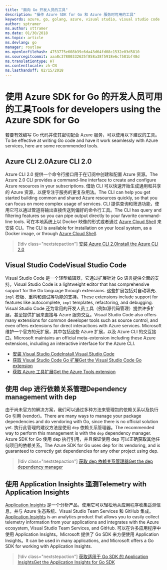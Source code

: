 ```yaml
---
title: "面向 Go 开发人员的工具"
description: "操作 Azure SDK for Go 和 Azure 服务时可用的工具"
keywords: azure, go, golang, azure, visual studio, visual studio code
author: sptramer
ms.author: sttramer
ms.date: 01/30/2018
ms.topic: article
ms.devlang: go
manager: routlaw
ms.openlocfilehash: 4753775e608b39c6da43d64fd08c1532e03d5810
ms.sourcegitcommit: aaa8c37880332625f858a38f5918e6cf581bf48d
ms.translationtype: HT
ms.contentlocale: zh-CN
ms.lasthandoff: 02/15/2018
---
```

# <a name="tools-for-developers-using-the-azure-sdk-for-go"></a><span data-ttu-id="1dcd7-104">使用 Azure SDK for Go 的开发人员可用的工具</span><span class="sxs-lookup"><span data-stu-id="1dcd7-104">Tools for developers using the Azure SDK for Go</span></span>

<span data-ttu-id="1dcd7-105">若要有效编写 Go 代码并使其密切配合 Azure 服务，可以使用以下建议的工具。</span><span class="sxs-lookup"><span data-stu-id="1dcd7-105">To be effective at writing Go code and have it work seamlessly with Azure services, here are some recommended tools.</span></span>

## <a name="azure-cli-20"></a><span data-ttu-id="1dcd7-106">Azure CLI 2.0</span><span class="sxs-lookup"><span data-stu-id="1dcd7-106">Azure CLI 2.0</span></span>

<span data-ttu-id="1dcd7-107">Azure CLI 2.0 提供一个命令行接口用于在订阅中创建和配置 Azure 资源。</span><span class="sxs-lookup"><span data-stu-id="1dcd7-107">The Azure 2.0 CLI provides a command-line interface to create and configure Azure resources in your subscriptions.</span></span> <span data-ttu-id="1dcd7-108">借助 CLI 可以快速开始生成通用和共享的 Azure 资源，以便专注于服务的更复杂用法。</span><span class="sxs-lookup"><span data-stu-id="1dcd7-108">The CLI can help you get started building common and shared Azure resources quickly, so that you can focus on more complex usage of services.</span></span> <span data-ttu-id="1dcd7-109">CLI 提供查询和筛选功能，使用它可以通过管道将输出直接传送到偏好的命令行工具。</span><span class="sxs-lookup"><span data-stu-id="1dcd7-109">The CLI has query and filtering features so you can pipe output directly to your favorite command-line tools.</span></span> <span data-ttu-id="1dcd7-110">可在本地系统上以 Docker 映像的形式或者通过 [Azure Cloud Shell](https://docs.microsoft.com/en-us/azure/cloud-shell/overview) 来安装 CLI。</span><span class="sxs-lookup"><span data-stu-id="1dcd7-110">The CLI is available for installation on your local system, as a Docker image, or through [Azure Cloud Shell](https://docs.microsoft.com/en-us/azure/cloud-shell/overview).</span></span>

> [!div class="nextstepaction"]
> [<span data-ttu-id="1dcd7-111">安装 Azure CLI 2.0</span><span class="sxs-lookup"><span data-stu-id="1dcd7-111">Install the Azure CLI 2.0</span></span>](/cli/azure/install-azure-cli)

## <a name="visual-studio-code"></a><span data-ttu-id="1dcd7-112">Visual Studio Code</span><span class="sxs-lookup"><span data-stu-id="1dcd7-112">Visual Studio Code</span></span>

<span data-ttu-id="1dcd7-113">Visual Studio Code 是一个轻型编辑器，它通过扩展针对 Go 语言提供全面的支持。</span><span class="sxs-lookup"><span data-stu-id="1dcd7-113">Visual Studio Code is a lightweight editor that has comprehensive support for the Go language through extensions.</span></span> <span data-ttu-id="1dcd7-114">这些扩展包括对自动填充、`impl` 模板、重构和调试等功能的支持。</span><span class="sxs-lookup"><span data-stu-id="1dcd7-114">These extensions include support for features like autocomplete, `impl` templates, refactoring, and debugging.</span></span> <span data-ttu-id="1dcd7-115">Visual Studio Code 还为常用的开发人员工具（例如源代码管理）提供许多扩展，甚至提供扩展来直接与 Azure 服务交互。</span><span class="sxs-lookup"><span data-stu-id="1dcd7-115">Visual Studio Code also offers many extensions for common developer tools such as source control, and even offers extensions for direct interactions with Azure services.</span></span> <span data-ttu-id="1dcd7-116">Microsoft 维护一个官方的元扩展，其中包括这些 Azure 扩展，以及 Azure CLI 的交互接口。</span><span class="sxs-lookup"><span data-stu-id="1dcd7-116">Microsoft maintains an official meta-extension including these Azure extensions, including an interactive interface for the Azure CLI.</span></span>

* [<span data-ttu-id="1dcd7-117">安装 Visual Studio Code</span><span class="sxs-lookup"><span data-stu-id="1dcd7-117">Install Visual Studio Code</span></span>](https://code.visualstudio.com/Download)
* [<span data-ttu-id="1dcd7-118">获取 Visual Studio Code Go 扩展</span><span class="sxs-lookup"><span data-stu-id="1dcd7-118">Get the Visual Studio Code Go extension</span></span>](https://code.visualstudio.com/docs/languages/go)
* [<span data-ttu-id="1dcd7-119">获取 Azure 工具扩展</span><span class="sxs-lookup"><span data-stu-id="1dcd7-119">Get the Azure Tools extension</span></span>](https://marketplace.visualstudio.com/items?itemName=ms-vscode.vscode-azureextensionpack)

## <a name="dependency-management-with-dep"></a><span data-ttu-id="1dcd7-120">使用 dep 进行依赖关系管理</span><span class="sxs-lookup"><span data-stu-id="1dcd7-120">Dependency management with dep</span></span>

<span data-ttu-id="1dcd7-121">由于尚未官方的解决方案，我们可以通过多种方法来管理包的依赖关系以及执行 Go 引用 (vendor)。</span><span class="sxs-lookup"><span data-stu-id="1dcd7-121">There are many ways to manage your package dependencies and do vendoring with Go, since there is no official solution yet.</span></span> <span data-ttu-id="1dcd7-122">执行此管理的建议方法是使用 `dep` 依赖关系管理器。</span><span class="sxs-lookup"><span data-stu-id="1dcd7-122">The recommended way to perform this management is with the `dep` dependency manager.</span></span> <span data-ttu-id="1dcd7-123">Azure SDK for Go 使用 dep 执行引用，并且保证使用 dep 可以正确获取其他任何项目的依赖关系。</span><span class="sxs-lookup"><span data-stu-id="1dcd7-123">The Azure SDK for Go uses dep for its vendoring, and is guaranteed to correctly get dependencies for any other project using dep.</span></span>

> [!div class="nextstepaction"]
> [<span data-ttu-id="1dcd7-124">获取 dep 依赖关系管理器</span><span class="sxs-lookup"><span data-stu-id="1dcd7-124">Get the dep dependency manager</span></span>](https://github.com/tools/godep)

## <a name="telemetry-with-application-insights"></a><span data-ttu-id="1dcd7-125">使用 Application Insights 遥测</span><span class="sxs-lookup"><span data-stu-id="1dcd7-125">Telemetry with Application Insights</span></span>

<span data-ttu-id="1dcd7-126">[Application Insights](https://azure.microsoft.com/en-us/services/application-insights/) 是一个分析产品，使用它可以轻松地从应用程序收集遥测信息，并与 Azure 生态系统、Visual Studio Team Services 和 GitHub 集成。</span><span class="sxs-lookup"><span data-stu-id="1dcd7-126">[Application Insights](https://azure.microsoft.com/en-us/services/application-insights/) is an analytics product that allows you to easily collect telemetry information from your applications and integrates with the Azure ecosystem, Visual Studio Team Services, and GitHub.</span></span> <span data-ttu-id="1dcd7-127">可以在许多应用程序中使用 Application Insights。Microsoft 提供了 Go SDK 来方便使用 Application Insights。</span><span class="sxs-lookup"><span data-stu-id="1dcd7-127">It can be used in many applications, and Microsoft offers a Go SDK for working with Application Insights.</span></span>

> [!div class="nextstepaction"]
> [<span data-ttu-id="1dcd7-128">获取适用于 Go SDK 的 Application Insights</span><span class="sxs-lookup"><span data-stu-id="1dcd7-128">Get the Application Insights for Go SDK</span></span>](https://github.com/Microsoft/ApplicationInsights-Go) 
